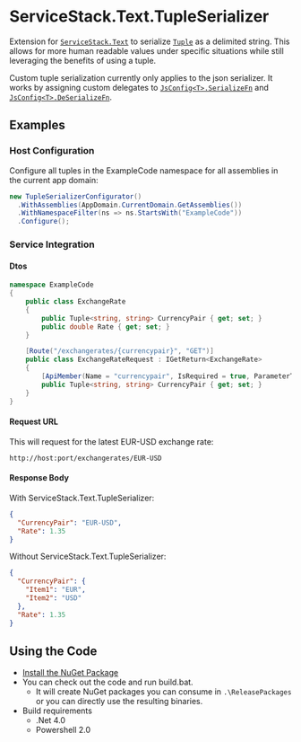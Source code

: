 # ServiceStack.Text.TupleSerializer

Extension for [`ServiceStack.Text`](https://github.com/ServiceStack/ServiceStack.Text) to serialize [`Tuple`](http://msdn.microsoft.com/en-us/library/system.tuple(v=vs.100).aspx) as a delimited string. This allows for more human readable values under specific situations while still leveraging the benefits of using a tuple.

Custom tuple serialization currently only applies to the json serializer. It works by assigning custom delegates to [`JsConfig<T>.SerializeFn`](https://github.com/ServiceStack/ServiceStack.Text/blob/master/src/ServiceStack.Text/JsConfig.cs) and [`JsConfig<T>.DeSerializeFn`](https://github.com/ServiceStack/ServiceStack.Text/blob/master/src/ServiceStack.Text/JsConfig.cs).

## Examples 

### Host Configuration

Configure all tuples in the ExampleCode namespace for all assemblies in the current app domain:
```c#
new TupleSerializerConfigurator()
  .WithAssemblies(AppDomain.CurrentDomain.GetAssemblies())
  .WithNamespaceFilter(ns => ns.StartsWith("ExampleCode"))
  .Configure();
```

### Service Integration

#### Dtos

```c#
namespace ExampleCode
{
	public class ExchangeRate
    {
        public Tuple<string, string> CurrencyPair { get; set; }
        public double Rate { get; set; }
    }

    [Route("/exchangerates/{currencypair}", "GET")]
    public class ExchangeRateRequest : IGetReturn<ExchangeRate>
    {
        [ApiMember(Name = "currencypair", IsRequired = true, ParameterType = "path")]
        public Tuple<string, string> CurrencyPair { get; set; }
    }
}
```

#### Request URL

This will request for the latest EUR-USD exchange rate:
```
http://host:port/exchangerates/EUR-USD
```

#### Response Body

With ServiceStack.Text.TupleSerializer:
```JSON
{
  "CurrencyPair": "EUR-USD",
  "Rate": 1.35
}
```

Without ServiceStack.Text.TupleSerializer:
```JSON
{
  "CurrencyPair": {
    "Item1": "EUR",
    "Item2": "USD"
  },
  "Rate": 1.35
}
```

## Using the Code

* [Install the NuGet Package](https://nuget.org/packages/ServiceStack.Text.TupleSerializer/)
* You can check out the code and run build.bat.
  * It will create NuGet packages you can consume in `.\ReleasePackages` or you can directly use the resulting binaries. 
* Build requirements
  * .Net 4.0
  * Powershell 2.0

